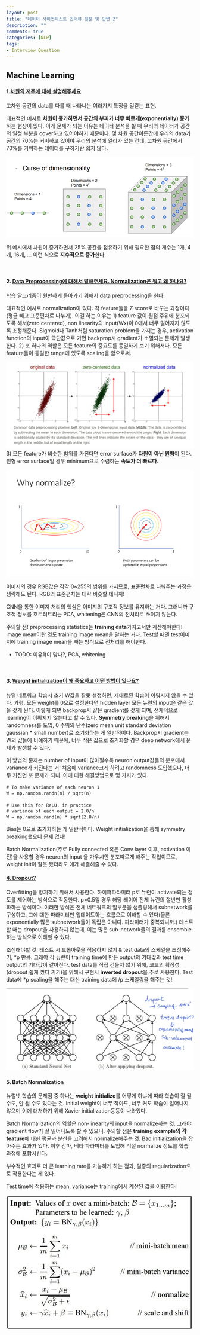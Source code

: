 ```yaml
---
layout: post
title: "데이터 사이언티스트 인터뷰 질문 및 답변 2"
description: ""
comments: true
categories: [NLP]
tags:
- Interview Question
---
```




## Machine Learning

#### 1.**<U>차원의 저주에 대해 설명해주세요</U>**

고차원 공간의 data를 다룰 때 나타나는 여러가지 특징을 일컫는 표현.

대표적인 예시로 **차원이 증가하면서 공간의 부피가 너무 빠르게(exponentially) 증가**하는 현상이 있다. 이게 문제가 되는 이유는 데이터 분석을 할 때 우리의 데이터가 공간의 일정 부분을 cover하고 있어야하기 때문이다. 몇 차원 공간이든간에 우리의 data가 공간의 70%는 커버하고 있어야 우리의 분석에 일리가 있는 건데, 고차원 공간에서 70%를 커버하는 데이터를 구하기란 쉽지 않다.

![curse](\assets\img\curse.PNG)

위 예시에서 차원이 증가하면서 25% 공간을 점유하기 위해 필요한 점의 개수는 1개, 4개, 16개, ... 이런 식으로 **지수적으로 증가**한다.  

<br>

#### 2. <U>Data Preprocessing에 대해서 말해주세요. Normalization은 뭐고 왜 하나요?</U>

학습 알고리즘이 원만하게 돌아가기 위해서 data preprocessing을 한다.

대표적인 예시로 normalization이 있다. 각 feature들을 Z score로 바꾸는 과정이다(평균 빼고 표준편차로 나누기). 이걸 하는 이유는 1) feature 값이 원점 주위에 분포되도록 해서(zero centered), non linearity의 input(Wx)이 0에서 너무 멀어지지 않도록 조정해준다. Sigmoid나 Tanh처럼 saturation problem을 가지는 경우, activation function의 input이 극단값으로 가면 backprop시 gradient가 소멸되는 문제가 발생한다. 2) 또 하나의 역할은 모든 feature의 중요도를 동일하게 보기 위해서다. 모든 feature들이 동일한 range에 있도록 scaling을 함으로써. 

![img](/assets/img/preprocessing.jpeg)3) 모든 feature가 비슷한 범위를 가진다면 error surface가 **타원이 아닌 원형**이 된다. 원형 error surface일 경우 minimum으로 수렴하는 **속도가 더 빠르다**. 

![img](/assets/img/normalize.png)

이미지의 경우 RGB값은 각각 0~255의 범위를 가지므로, 표준편차로 나눠주는 과정은 생략해도 된다. RGB의 표준편차는 대략 비슷할 테니까!

CNN을 통한 이미지 처리의 핵심은 이미지의 구조적 정보를 유지하는 거다. 그러니까 구조적 정보를 흐트러트리는 PCA, whitening은 CNN의 전처리로 쓰이지 않는다.

주의할 점! preprocessing statistics는 **training data**가지고서만 계산해야한다! image mean이란 것도 training image mean을 말하는 거다. Test할 때엔 test이미지에 training image mean을 빼는 방식으로 전처리를 해야한다.

- TODO: 이유1)이 맞나?, PCA, whitening

<br>

#### 3. <U>Weight initialization이 왜 중요하고 어떤 방법이 있나요?</U> 

뉴럴 네트워크 학습시 초기 W값을 잘못 설정하면, 제대로된 학습이 이뤄지지 않을 수 있다. 가령, 모든 weight를 0으로 설정한다면 hidden layer 모든 뉴런의 input은 같은 값을 갖게 된다. 이렇게 되면 backprop시 같은 gradient를 갖게 되며, 전체적으로 learning이 이뤄지지 않는다고 할 수 있다. **Symmetry breaking**을 위해서 randomness를 도입, 0 주위의 난수(zero mean unit standard deviation gaussian * small number)로 초기화하는 게 일반적이다. Backprop시 gradient는 W의  값들에 비례하기 때문에, 너무 작은 값으로 초기화할 경우 deep network에서 문제가 발생할 수 있다.

이 방법의 문제는 number of input이 많아질수록 neuron output값들의 분포에서 variance가 커진다는 거! 처음에 variance크게 하려고 randomness 도입했으나, 너무 커진면 또 문제가 되니. 이에 대한 해결방법으로 몇 가지가 있다.

```
# To make variance of each neuron 1
W = np.random.randn(n) / sqrt(n)

# Use this for ReLU, in practice
# variance of each output = 2.0/n
W = np.random.rand(n) * sqrt(2.0/n)

```

Bias는 0으로 초기화하는 게 일반적이다. Weight initialization을 통해 symmetry breaking했으니 문제 없다!

Batch Normalization(주로 Fully connected 혹은 Conv layer 이후, activation 이전)을 사용할 경우 neuron의 input 을 가우시안 분포따르게 해주는 작업이므로, weight init이 잘못 됐더라도 얘가 해결해줄 수 있다.



#### <U>4. Dropout?</U>

Overfitting을 방지하기 위해서 사용한다. 하이퍼파라미터 p로 뉴런이 activate되는 정도를 제어하는 방식으로 작동한다. p=0.5일 경우 해당 레이어 전체 뉴런의 절반만 활성화하는 방식이다. 이러한 방식은 전체 네트워크의 일부분을 샘플링해서 subnetwork를 구성하고, 그에 대한 파라미터만 업데이트하는 흐름으로 이해할 수 있다(물론 exponentially 많은 subnetwork들이 독립은 아니다. 파라미터가 중복되니까.) 테스트 할 때는 dropout을 사용하지 않는데, 이는 많은 sub-network들의 결과를 ensemble하는 방식으로 이해할 수 있다. 

조심해야할 것: 테스트 시 드롭아웃을 적용하지 않기 & test data의 스케일을 조정해주기, *p 만큼. 그래야 각 뉴런이 training time에 만든 output의 기대값과 test time output의 기대값이 같아진다. test data를 직접 건들지 않기 위해, 코드의 확장성(dropout 쉽게 껐다 키기)을 위해서 구현시 **inverted dropout**을 주로 사용한다. Test data에 *p scaling을 해주는 대신 training data에 /p 스케일링을 해주는 것!

![dropout](/assets/img/dropout.jpeg)



#### 5. Batch Normalization

뉴럴넷 학습의 문제점 중 하나는 **weight initialize**를 어떻게 하냐에 따라 학습이 잘 될 수도, 안 될 수도 있다는 것. Initial weight이 너무 작아도, 너무 커도 학습이 일어나지 않으며 이에 대처하기 위해 Xavier initialization등등이 나와있다.

Batch Normalization의 역할은 non-linearity의 input을 normalize하는 것. 그래야 gradient flow가 잘 일어나도록 할 수 있으니. 주의할 점은 **training example의 각 feature**에 대한 평균과 분산을 고려해서 normalize해주는 것. Bad initialization을 잡아주는 효과가 있다. 이후 감마, 베타 파라미터를 도입해 적절 normalize 정도를 학습 과정에 포함시킨다. 

부수적인 효과로 더 큰 learning rate를 가능하게 하는 점과, 일종의 regularization으로 작용한다는 게 있다. 

Test time에 적용하는 mean, variance는 training에서 계산된 값을 이용한다!

![batchNormalization](/assets/img/batchNormalization.JPG)

